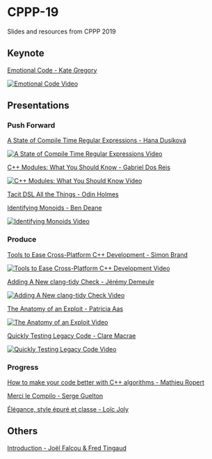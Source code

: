 # CPPP-19

Slides and resources from CPPP 2019

## Keynote

[Emotional Code - Kate Gregory](emotional_code-Kate_Gregory)

[![Emotional Code Video](https://img.youtube.com/vi/zjH2d5VhTD8/0.jpg)](https://www.youtube.com/watch?v=zjH2d5VhTD8)

## Presentations

### Push Forward

[A State of Compile Time Regular Expressions - Hana Dusíková](a_state_of_compile_time_regular_expressions-Hana_Dusikova)

[![A State of Compile Time Regular Expressions Video](https://img.youtube.com/vi/i7H5TSVJy0Y/0.jpg)](https://www.youtube.com/watch?v=i7H5TSVJy0Y)

[C++ Modules: What You Should Know - Gabriel Dos Reis](C%2B%2B_modules_what_you_should_know-Gabriel_Dos_Reis)

[![C++ Modules: What You Should Know Video](https://img.youtube.com/vi/MP6SJEBt6Ss/0.jpg)](https://www.youtube.com/watch?v=MP6SJEBt6Ss)

[Tacit DSL All the Things - Odin Holmes](tacit_dsl_all_the_things-Odin_Holmes)

[Identifying Monoids - Ben Deane](identifying_monoids-Ben_Deane)

[![Identifying Monoids Video](https://img.youtube.com/vi/on7v8nlyaAg/0.jpg)](https://www.youtube.com/watch?v=on7v8nlyaAg)

### Produce

[Tools to Ease Cross-Platform C++ Development - Simon Brand](tools_to_ease_cross_platform_C%2B%2B_development-Simon_Brand)

[![Tools to Ease Cross-Platform C++ Development Video](https://img.youtube.com/vi/c8ZWdLCqnw4/0.jpg)](https://www.youtube.com/watch?v=c8ZWdLCqnw4)

[Adding A New clang-tidy Check - Jérémy Demeule](adding_a_new_clang-tidy_check-Jeremy_Demeule)

[![Adding A New clang-tidy Check Video](https://img.youtube.com/vi/K-WhaEUEZWc/0.jpg)](https://www.youtube.com/watch?v=K-WhaEUEZWc)

[The Anatomy of an Exploit - Patricia Aas](the_anatomy_of_an_exploit-Patricia_Aas)

[![The Anatomy of an Exploit Video](https://img.youtube.com/vi/RR_pcY6wqUw/0.jpg)](https://www.youtube.com/watch?v=RR_pcY6wqUw)

[Quickly Testing Legacy Code - Clare Macrae](quickly_testing_legacy_code-Clare_Macrae)

[![Quickly Testing Legacy Code Video](https://img.youtube.com/vi/JnoNTc-BmB8/0.jpg)](https://www.youtube.com/watch?v=JnoNTc-BmB8)

### Progress

[How to make your code better with C++ algorithms - Mathieu Ropert](how_to_make_your_code_better_with_C%2B%2B_algorithms-Mathieu_Ropert)

[Merci le Compilo - Serge Guelton](merci_le_compilo-Serge_Guelton)

[Élégance, style épuré et classe - Loïc Joly](elegance_style_epure_et_classe-Loic_Joly)

## Others

[Introduction - Joël Falcou & Fred Tingaud](introduction-Joel_Falcou_%26_Fred_Tingaud)
